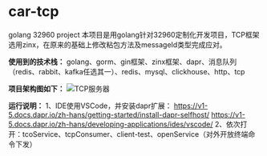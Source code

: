# car-tcp
golang 32960 project
本项目是用golang针对32960定制化开发项目，TCP框架选用zinx，在原来的基础上修改粘包方法及messageId类型完成应对。

**使用到的技术栈：**
golang、gorm、gin框架、zinx框架、dapr、消息队列（redis、rabbit、kafka任选其一）、redis、mysql、clickhouse、http、tcp

**项目架构图如下：**
![TCP服务器](https://github.com/wangcheng0509/car-tcp/assets/34881771/2d145e14-46ff-4ff4-9753-2eb4ce15451f)

**运行说明：**
1、IDE使用VSCode，并安装dapr扩展：
  https://v1-5.docs.dapr.io/zh-hans/getting-started/install-dapr-selfhost/
  https://v1-5.docs.dapr.io/zh-hans/developing-applications/ides/vscode/
2、依次打开：tcoService、tcpConsumer、client-test、openService（对外开放终端命令下发）
